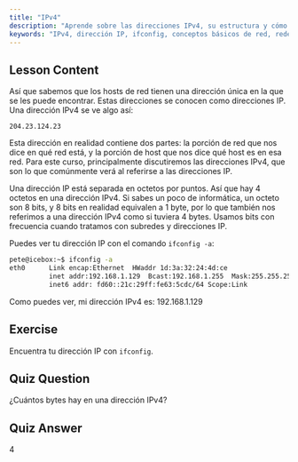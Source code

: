 ```yaml
---
title: "IPv4"
description: "Aprende sobre las direcciones IPv4, su estructura y cómo encontrar tu IP usando ifconfig. Comprende los conceptos básicos de red para principiantes en Linux."
keywords: "IPv4, dirección IP, ifconfig, conceptos básicos de red, redes Linux, principiante, tutorial, guía"
---
```


## Lesson Content

Así que sabemos que los hosts de red tienen una dirección única en la que se les puede encontrar. Estas direcciones se conocen como direcciones IP. Una dirección IPv4 se ve algo así:

```
204.23.124.23
```

Esta dirección en realidad contiene dos partes: la porción de red que nos dice en qué red está, y la porción de host que nos dice qué host es en esa red. Para este curso, principalmente discutiremos las direcciones IPv4, que son lo que comúnmente verá al referirse a las direcciones IP.

Una dirección IP está separada en octetos por puntos. Así que hay 4 octetos en una dirección IPv4. Si sabes un poco de informática, un octeto son 8 bits, y 8 bits en realidad equivalen a 1 byte, por lo que también nos referimos a una dirección IPv4 como si tuviera 4 bytes. Usamos bits con frecuencia cuando tratamos con subredes y direcciones IP.

Puedes ver tu dirección IP con el comando `ifconfig -a`:

```bash
pete@icebox:~$ ifconfig -a
eth0      Link encap:Ethernet  HWaddr 1d:3a:32:24:4d:ce
          inet addr:192.168.1.129  Bcast:192.168.1.255  Mask:255.255.255.0
          inet6 addr: fd60::21c:29ff:fe63:5cdc/64 Scope:Link
```

Como puedes ver, mi dirección IPv4 es: 192.168.1.129

## Exercise

Encuentra tu dirección IP con `ifconfig`.

## Quiz Question

¿Cuántos bytes hay en una dirección IPv4?

## Quiz Answer

4
